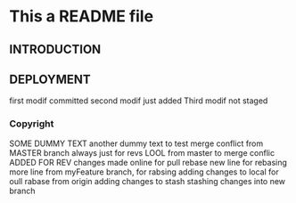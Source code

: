 # This a README file
## INTRODUCTION
## DEPLOYMENT
first modif committed
second modif just added
Third modif not staged
### Copyright
SOME DUMMY TEXT
another dummy text to test merge conflict from MASTER branch
always just for revs LOOL from master to merge conflic
ADDED FOR REV
changes made online for pull rebase
new line for rebasing
more line from myFeature branch, for rabsing
adding changes to local for oull rabase from origin
adding changes to stash
stashing changes into new branch
